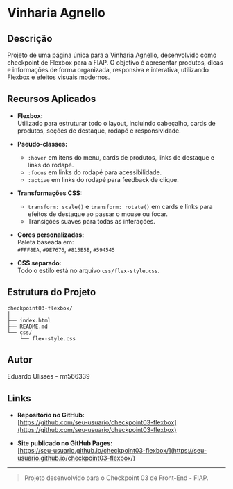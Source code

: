 # Vinharia Agnello

## Descrição

Projeto de uma página única para a Vinharia Agnello, desenvolvido como checkpoint de Flexbox para a FIAP. O objetivo é apresentar produtos, dicas e informações de forma organizada, responsiva e interativa, utilizando Flexbox e efeitos visuais modernos.

## Recursos Aplicados

- **Flexbox:**  
  Utilizado para estruturar todo o layout, incluindo cabeçalho, cards de produtos, seções de destaque, rodapé e responsividade.

- **Pseudo-classes:**  
  - `:hover` em itens do menu, cards de produtos, links de destaque e links do rodapé.
  - `:focus` em links do rodapé para acessibilidade.
  - `:active` em links do rodapé para feedback de clique.

- **Transformações CSS:**  
  - `transform: scale()` e `transform: rotate()` em cards e links para efeitos de destaque ao passar o mouse ou focar.
  - Transições suaves para todas as interações.

- **Cores personalizadas:**  
  Paleta baseada em:  
  `#FFF8EA`, `#9E7676`, `#815B5B`, `#594545`

- **CSS separado:**  
  Todo o estilo está no arquivo `css/flex-style.css`.

## Estrutura do Projeto

```
checkpoint03-flexbox/
│
├── index.html
├── README.md
└── css/
    └── flex-style.css
```

## Autor

Eduardo Ulisses - rm566339

## Links

- **Repositório no GitHub:**  
  [https://github.com/seu-usuario/checkpoint03-flexbox](https://github.com/seu-usuario/checkpoint03-flexbox)

- **Site publicado no GitHub Pages:**  
  [https://seu-usuario.github.io/checkpoint03-flexbox/](https://seu-usuario.github.io/checkpoint03-flexbox/)

---

> Projeto desenvolvido para o Checkpoint 03 de Front-End - FIAP.
